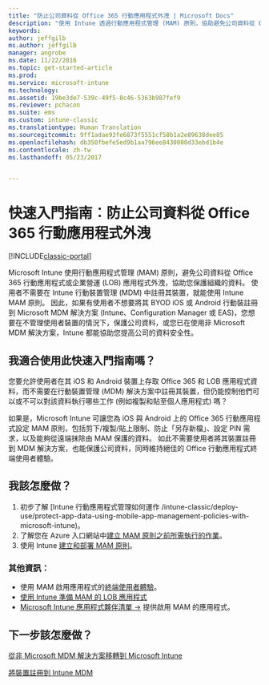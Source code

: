 ```yaml
---
title: "防止公司資料從 Office 365 行動應用程式外洩 | Microsoft Docs"
description: "使用 Intune 透過行動應用程式管理 (MAM) 原則，協助避免公司資料從 Office 365 行動應用程式或其他企業營運 (LOB) 應用程式外洩，來保護組織的資料。"
keywords: 
author: jeffgilb
ms.author: jeffgilb
manager: angrobe
ms.date: 11/22/2016
ms.topic: get-started-article
ms.prod: 
ms.service: microsoft-intune
ms.technology: 
ms.assetid: 19be3de7-539c-49f5-8c46-5363b987fef9
ms.reviewer: pchacon
ms.suite: ems
ms.custom: intune-classic
ms.translationtype: Human Translation
ms.sourcegitcommit: 9ff1adae93fe6873f5551cf58b1a2e89638dee85
ms.openlocfilehash: db350fbefe5ed9b1aa796ee8430000d33ebd1b4e
ms.contentlocale: zh-tw
ms.lasthandoff: 05/23/2017


---
```


# <a name="quick-start-guide-prevent-company-data-leaks-from-office-365-mobile-apps"></a>快速入門指南︰防止公司資料從 Office 365 行動應用程式外洩

[!INCLUDE[classic-portal](../includes/classic-portal.md)]

Microsoft Intune 使用行動應用程式管理 (MAM) 原則，避免公司資料從 Office 365 行動應用程式或企業營運 (LOB) 應用程式外洩，協助您保護組織的資料。 使用者不需要在 Intune 行動裝置管理 (MDM) 中註冊其裝置，就能使用 Intune MAM 原則。 因此，如果有使用者不想要將其 BYOD iOS 或 Android 行動裝註冊到 Microsoft MDM 解決方案 (Intune、Configuration Manager 或 EAS)，您想要在不管理使用者裝置的情況下，保護公司資料，或您已在使用非 Microsoft MDM 解決方案，Intune 都能協助您提高公司的資料安全性。   

## <a name="is-this-quick-start-guide-right-for-me"></a>我適合使用此快速入門指南嗎？
您要允許使用者在其 iOS 和 Android 裝置上存取 Office 365 和 LOB 應用程式資料，而不需要在行動裝置管理 (MDM) 解決方案中註冊其裝置，但仍能控制他們可以或不可以對該資料執行哪些工作 (例如複製和貼至個人應用程式) 嗎？

如果是，Microsoft Intune 可讓您為 iOS 與 Android 上的 Office 365 行動應用程式設定 MAM 原則，包括剪下/複製/貼上限制、防止「另存新檔」、設定 PIN 需求，以及能夠從遠端抹除由 MAM 保護的資料。  如此不需要使用者將其裝置註冊到 MDM 解決方案，也能保護公司資料，同時維持絕佳的 Office 行動應用程式終端使用者體驗。

## <a name="how-do-i-do-it"></a>我該怎麼做？
1.    初步了解 [Intune 行動應用程式管理如何運作 /intune-classic/deploy-use/protect-app-data-using-mobile-app-management-policies-with-microsoft-intune)。
2.    了解您在 Azure 入口網站中[建立 MAM 原則之前所需執行的作業](/intune-classic/deploy-use/get-ready-to-configure-mobile-app-management-policies-with-microsoft-intune)。
3.    使用 Intune [建立和部署 MAM 原則](/intune-classic/deploy-use/get-ready-to-configure-mobile-app-management-policies-with-microsoft-intune)。

### <a name="additional-information"></a>其他資訊：
- 使用 MAM 啟用應用程式的[終端使用者體驗](/intune-classic/deploy-use/end-user-experience-for-mam-enabled-apps-with-microsoft-intune)。
- [使用 Intune 準備 MAM 的 LOB 應用程式](/intune-classic/deploy-use/decide-how-to-prepare-apps-for-mobile-application-management-with-microsoft-intune)
- <a href="https://www.microsoft.com/cloud-platform/microsoft-intune-partners" target="_blank"> Microsoft Intune 應用程式夥伴清單 &rarr;</a> 提供啟用 MAM 的應用程式。

## <a name="what-should-i-do-next"></a>下一步該怎麼做？
[從非 Microsoft MDM 解決方案移轉到 Microsoft Intune](/intune-classic/deploy-use/migrate-to-intune)

[將裝置註冊到 Intune MDM](/intune-classic/deploy-use/enroll-devices-in-microsoft-intune)

